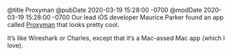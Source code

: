 @title Proxyman
@pubDate 2020-03-19 15:28:00 -0700
@modDate 2020-03-19 15:28:00 -0700
Our lead iOS developer Maurice Parker found an app called [Proxyman](https://proxyman.io/) that looks pretty cool.

It’s like Wireshark or Charles, except that it‘s a Mac-assed Mac app (which I love).
